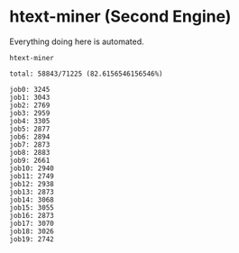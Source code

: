 # htext-miner (Second Engine)

Everything doing here is automated.

```
htext-miner

total: 58843/71225 (82.6156546156546%)

job0: 3245
job1: 3043
job2: 2769
job3: 2959
job4: 3305
job5: 2877
job6: 2894
job7: 2873
job8: 2883
job9: 2661
job10: 2940
job11: 2749
job12: 2938
job13: 2873
job14: 3068
job15: 3055
job16: 2873
job17: 3070
job18: 3026
job19: 2742
```